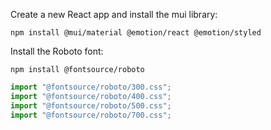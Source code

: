 Create a new React app and install the mui library:

```
npm install @mui/material @emotion/react @emotion/styled
```

Install the Roboto font:

```
npm install @fontsource/roboto
```

```js
import "@fontsource/roboto/300.css";
import "@fontsource/roboto/400.css";
import "@fontsource/roboto/500.css";
import "@fontsource/roboto/700.css";
```
